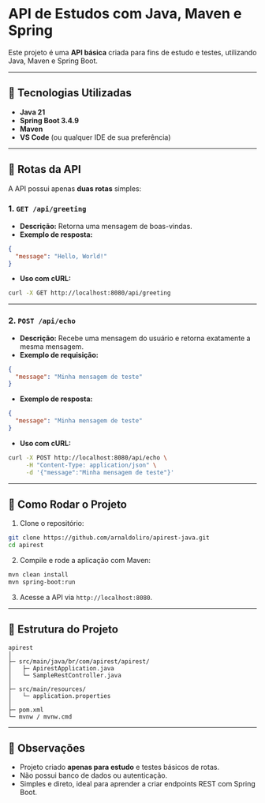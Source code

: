 # API de Estudos com Java, Maven e Spring

Este projeto é uma **API básica** criada para fins de estudo e testes, utilizando Java, Maven e Spring Boot.

---

## 🔹 Tecnologias Utilizadas

- **Java 21**
- **Spring Boot 3.4.9**
- **Maven**
- **VS Code** (ou qualquer IDE de sua preferência)

---

## 🔹 Rotas da API

A API possui apenas **duas rotas** simples:

### 1. `GET /api/greeting`

- **Descrição:** Retorna uma mensagem de boas-vindas.
- **Exemplo de resposta:**

```json
{
  "message": "Hello, World!"
}
```

- **Uso com cURL:**

```bash
curl -X GET http://localhost:8080/api/greeting
```

---

### 2. `POST /api/echo`

- **Descrição:** Recebe uma mensagem do usuário e retorna exatamente a mesma mensagem.
- **Exemplo de requisição:**

```json
{
  "message": "Minha mensagem de teste"
}
```

- **Exemplo de resposta:**

```json
{
  "message": "Minha mensagem de teste"
}
```

- **Uso com cURL:**

```bash
curl -X POST http://localhost:8080/api/echo \
     -H "Content-Type: application/json" \
     -d '{"message":"Minha mensagem de teste"}'
```

---

## 🔹 Como Rodar o Projeto

1. Clone o repositório:

```bash
git clone https://github.com/arnaldoliro/apirest-java.git
cd apirest
```

2. Compile e rode a aplicação com Maven:

```bash
mvn clean install
mvn spring-boot:run
```

3. Acesse a API via `http://localhost:8080`.

---

## 🔹 Estrutura do Projeto

```
apirest
│
├─ src/main/java/br/com/apirest/apirest/
│   ├─ ApirestApplication.java
│   └─ SampleRestController.java
│
├─ src/main/resources/
│   └─ application.properties
│
├─ pom.xml
└─ mvnw / mvnw.cmd
```

---

## 🔹 Observações

- Projeto criado **apenas para estudo** e testes básicos de rotas.
- Não possui banco de dados ou autenticação.
- Simples e direto, ideal para aprender a criar endpoints REST com Spring Boot.


